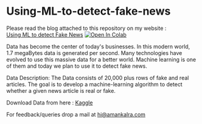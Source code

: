 # Using-ML-to-detect-fake-news
Please read the blog attached to this repository on my website :  
[Using ML to detect Fake News](https://www.amankalra.com/machine-learning/using-nlp-to-detect-fake-news)
[![Open In Colab](https://colab.research.google.com/assets/colab-badge.svg)](https://colab.research.google.com/github/amankalra172/Using-NLP-to-detect-fake-news/blob/main/Fake_News_Detection.ipynb)

Data has become the center of today's businesses. In this modern world, 1.7 megaBytes data is generated per second. Many technologies have evolved to use this massive data for a better world. Machine learning is one of them and today we plan to use it to detect fake news.

Data Description: The Data consists of 20,000 plus rows of fake and real articles. The goal is to develop a machine-learning algorithm to detect whether a given news article is real or fake. 

Download Data from here : [Kaggle](https://www.kaggle.com/clmentbisaillon/fake-and-real-news-dataset)

For feedback/queries drop a mail at hi@amankalra.com
